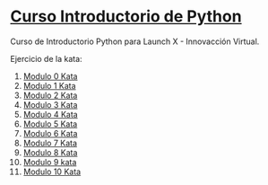 # [Curso Introductorio de Python](https://github.com/LaunchX-InnovaccionVirtual/CursoIntroPython#curso-introductorio-de-python)

Curso de Introductorio Python para Launch X - Innovacción Virtual.

Ejercicio de la kata:

1. [ Modulo 0 Kata ](Modulo0Kata.ipynb)
2. [ Modulo 1 Kata ](Modulo1Kata.ipynb)
3. [Modulo 2 Kata](Modulo2Kata.md)
4. [ Modulo 3 Kata ](Modulo3Kata.ipynb)
5. [ Modulo 4 Kata ](Modulo4Kata.ipynb)
6. [Modulo 5 Kata](Modulo5Kata.ipynb)
7. [Modulo 6 Kata](Modulo6Kata.ipynb)
8. [Modulo 7 Kata](Modulo7Kata.ipynb)
9. [Modulo 8 Kata](Modulo8Kata.ipynb)
10. [Modulo 9 kata](Modulo9Kata.ipynb)
11. [Modulo 10 Kata](Modulo10Kata.md)
